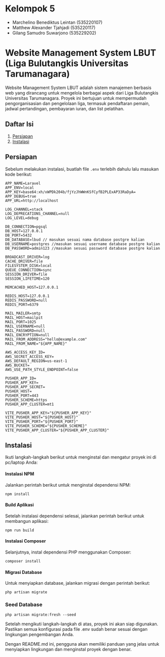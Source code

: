 # Kelompok 5
- Marchelino Benediktus Leintan (535220107)
- Matthew Alexander Tjahjadi (535220117)
- Gilang Samudro Suwarjono (535229202)

# Website Management System LBUT (Liga Bulutangkis Universitas Tarumanagara)

Website Management System LBUT adalah sistem manajemen berbasis web yang dirancang untuk mengelola berbagai aspek dari Liga Bulutangkis Universitas Tarumanagara. Proyek ini bertujuan untuk mempermudah pengorganisasian dan pengelolaan liga, termasuk pendaftaran pemain, jadwal pertandingan, pembayaran iuran, dan list pelatihan.

## Daftar Isi
1. [Persiapan](#persiapan)
2. [Instalasi](#instalasi)

## Persiapan

Sebelum melakukan instalasi, buatlah file `.env` terlebih dahulu lalu masukan kode berikut:

```plaintext
APP_NAME=Laravel
APP_ENV=local
APP_KEY=base64:xh/xWPDk204b/fjYzJhWWnKSfCyfB2PLExAP33RaDyA=
APP_DEBUG=true
APP_URL=http://localhost

LOG_CHANNEL=stack
LOG_DEPRECATIONS_CHANNEL=null
LOG_LEVEL=debug

DB_CONNECTION=pgsql
DB_HOST=127.0.0.1
DB_PORT=5432
DB_DATABASE=lbud // masukan sesuai nama database postgre kalian
DB_USERNAME=postgres //masukan sesuai username database postgre kalian
DB_PASSWORD=admin123 //masukan sesuai password database postgre kalian

BROADCAST_DRIVER=log
CACHE_DRIVER=file
FILESYSTEM_DISK=local
QUEUE_CONNECTION=sync
SESSION_DRIVER=file
SESSION_LIFETIME=120

MEMCACHED_HOST=127.0.0.1

REDIS_HOST=127.0.0.1
REDIS_PASSWORD=null
REDIS_PORT=6379

MAIL_MAILER=smtp
MAIL_HOST=mailpit
MAIL_PORT=1025
MAIL_USERNAME=null
MAIL_PASSWORD=null
MAIL_ENCRYPTION=null
MAIL_FROM_ADDRESS="hello@example.com"
MAIL_FROM_NAME="${APP_NAME}"

AWS_ACCESS_KEY_ID=
AWS_SECRET_ACCESS_KEY=
AWS_DEFAULT_REGION=us-east-1
AWS_BUCKET=
AWS_USE_PATH_STYLE_ENDPOINT=false

PUSHER_APP_ID=
PUSHER_APP_KEY=
PUSHER_APP_SECRET=
PUSHER_HOST=
PUSHER_PORT=443
PUSHER_SCHEME=https
PUSHER_APP_CLUSTER=mt1

VITE_PUSHER_APP_KEY="${PUSHER_APP_KEY}"
VITE_PUSHER_HOST="${PUSHER_HOST}"
VITE_PUSHER_PORT="${PUSHER_PORT}"
VITE_PUSHER_SCHEME="${PUSHER_SCHEME}"
VITE_PUSHER_APP_CLUSTER="${PUSHER_APP_CLUSTER}"
```

## Instalasi

Ikuti langkah-langkah berikut untuk menginstal dan mengatur proyek ini di pc/laptop Anda:

#### Instalasi NPM

Jalankan perintah berikut untuk menginstal dependensi NPM:

```plaintext
npm install
```
#### Build Aplikasi

Setelah instalasi dependensi selesai, jalankan perintah berikut untuk membangun aplikasi:

```plaintext
npm run build
```
#### Instalasi Composer

Selanjutnya, instal dependensi PHP menggunakan Composer:

```plaintext
composer install
```
#### Migrasi Database

Untuk menyiapkan database, jalankan migrasi dengan perintah berikut:

```plaintext
php artisan migrate
```
### Seed Database

```plaintext
php artisan migrate:fresh --seed
```

Setelah mengikuti langkah-langkah di atas, proyek ini akan siap digunakan. Pastikan semua konfigurasi pada file .env sudah benar sesuai dengan lingkungan pengembangan Anda.

Dengan README.md ini, pengguna akan memiliki panduan yang jelas untuk menyiapkan lingkungan dan menginstal proyek dengan benar.

